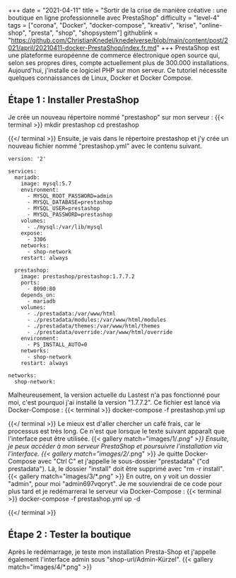 +++
date = "2021-04-11"
title = "Sortir de la crise de manière créative : une boutique en ligne professionnelle avec PrestaShop"
difficulty = "level-4"
tags = ["corona", "Docker", "docker-compose", "kreativ", "krise", "online-shop", "presta", "shop", "shopsystem"]
githublink = "https://github.com/ChristianKnedel/knedelverse/blob/main/content/post/2021/april/20210411-docker-PrestaShop/index.fr.md"
+++
PrestaShop est une plateforme européenne de commerce électronique open source qui, selon ses propres dires, compte actuellement plus de 300.000 installations. Aujourd'hui, j'installe ce logiciel PHP sur mon serveur. Ce tutoriel nécessite quelques connaissances de Linux, Docker et Docker Compose.
## Étape 1 : Installer PrestaShop
Je crée un nouveau répertoire nommé "prestashop" sur mon serveur :
{{< terminal >}}
mkdir prestashop
cd prestashop

{{</ terminal >}}
Ensuite, je vais dans le répertoire prestashop et j'y crée un nouveau fichier nommé "prestashop.yml" avec le contenu suivant.
```
version: '2'

services:
  mariadb:
    image: mysql:5.7
    environment:
      - MYSQL_ROOT_PASSWORD=admin
      - MYSQL_DATABASE=prestashop
      - MYSQL_USER=prestashop
      - MYSQL_PASSWORD=prestashop
    volumes:
      - ./mysql:/var/lib/mysql
    expose:
      - 3306
    networks:
      - shop-network
    restart: always

  prestashop:
    image: prestashop/prestashop:1.7.7.2
    ports:
      - 8090:80
    depends_on:
      - mariadb
    volumes:
      - ./prestadata:/var/www/html
      - ./prestadata/modules:/var/www/html/modules
      - ./prestadata/themes:/var/www/html/themes
      - ./prestadata/override:/var/www/html/override
    environment:
      - PS_INSTALL_AUTO=0
    networks:
      - shop-network
    restart: always

networks:
  shop-network:

```
Malheureusement, la version actuelle du Lastest n'a pas fonctionné pour moi, c'est pourquoi j'ai installé la version "1.7.7.2". Ce fichier est lancé via Docker-Compose :
{{< terminal >}}
docker-compose -f prestashop.yml up

{{</ terminal >}}
Le mieux est d'aller chercher un café frais, car le processus est très long. Ce n'est que lorsque le texte suivant apparaît que l'interface peut être utilisée.
{{< gallery match="images/1/*.png" >}}
Ensuite, je peux accéder à mon serveur PrestaShop et poursuivre l'installation via l'interface.
{{< gallery match="images/2/*.png" >}}
Je quitte Docker-Compose avec "Ctrl C" et j'appelle le sous-dossier "prestadata" ("cd prestadata"). Là, le dossier "install" doit être supprimé avec "rm -r install".
{{< gallery match="images/3/*.png" >}}
En outre, on y voit un dossier "admin", pour moi "admin697vqoryt". Je me souviendrai de ce code pour plus tard et je redémarrerai le serveur via Docker-Compose :
{{< terminal >}}
docker-compose -f prestashop.yml up -d

{{</ terminal >}}

## Étape 2 : Tester la boutique
Après le redémarrage, je teste mon installation Presta-Shop et j'appelle également l'interface admin sous "shop-url/Admin-Kürzel".
{{< gallery match="images/4/*.png" >}}
